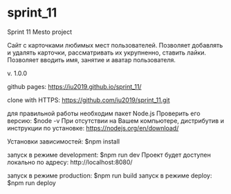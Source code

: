 # sprint_11
Sprint 11 Mesto project

Сайт с карточками любимых мест пользователей. Позволяет добавлять и удалять карточки,
рассматривать их укрупненно, ставить лайки. Позволяет вводить имя, занятие и аватар 
пользователя.

v. 1.0.0

github pages: https://iu2019.github.io/sprint_11/

clone with HTTPS:  https://github.com/iu2019/sprint_11.git

для правильной работы необходим пакет Node.js
Проверить его версию: $node -v
При отсутствии на Вашем компьютере, дистрибутив и инструкции по установке: https://nodejs.org/en/download/ 

Установки зависимостей: $npm install

запуск в режиме development: $npm run dev
Проект будет доступен локально по адресу: http://localhost:8080/

запуск в режиме production: $npm run build
запуск в режиме deploy: $npm run deploy


